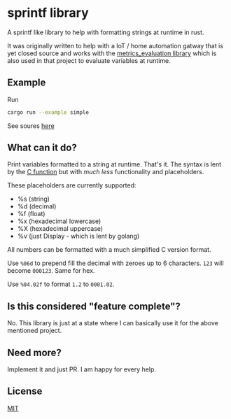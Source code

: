 # sprintf library

A sprintf like library to help with formatting strings at runtime in rust.

It was originally written to help with a IoT / home automation gatway that is yet closed source and works with the [metrics_evaluation library](https://github.com/Dirk007/metrics_evaluation.git) which is also used in that project to evaluate variables at runtime.

## Example

Run

```bash
cargo run --example simple
```

See soures [here](examples/simple/)

## What can it do?

Print variables formatted to a string at runtime. That's it.
The syntax is lent by the [C function](https://cplusplus.com/reference/cstdio/printf/) but with _much less_ functionality and placeholders.

These placeholders are currently supported:

- %s (string)
- %d (decimal)
- %f (float)
- %x (hexadecimal lowercase)
- %X (hexadecimal uppercase)
- %v (just Display - which is lent by golang)

All numbers can be formatted with a much simplified C version format.

Use `%06d` to prepend fill the decimal with zeroes up to 6 characters. `123` will become `000123`. Same for hex.

Use `%04.02f` to format `1.2` to `0001.02`.

## Is this considered "feature complete"?

No. This library is just at a state where I can basically use it for the above mentioned project.

## Need more?

Implement it and just PR. I am happy for every help.

## License

[MIT](./LICENSE)

